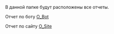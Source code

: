 В данной папке будут расположены все отчеты.

Отчет по боту [O_Bot](https://github.com/zero777c/ProjectPractice-Agamir.G-241-339/blob/main/reports/O_Bot)

Отчет по сайту [O_Site](овровопволп)
